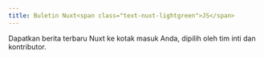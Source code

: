 ```yaml
---
title: Buletin Nuxt<span class="text-nuxt-lightgreen">JS</span>
---
```

Dapatkan berita terbaru Nuxt ke kotak masuk Anda, dipilih oleh tim inti dan kontributor.
